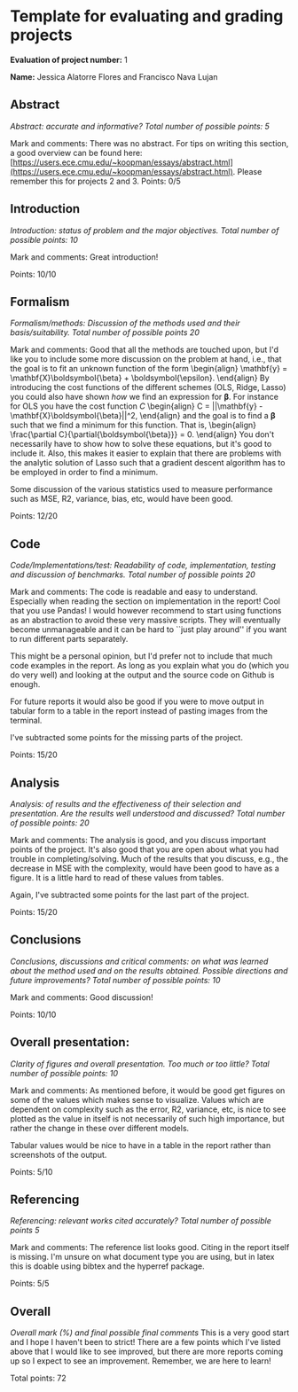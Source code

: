# Template for evaluating and grading projects

**Evaluation of project number:** 1

**Name:** Jessica Alatorre Flores and Francisco Nava Lujan


## Abstract
*Abstract: accurate and informative? Total number of possible points: 5*

Mark and comments:
There was no abstract. For tips on writing this section, a good overview can be
found here:
[https://users.ece.cmu.edu/~koopman/essays/abstract.html](https://users.ece.cmu.edu/~koopman/essays/abstract.html).
Please remember this for projects 2 and 3.
Points: 0/5


## Introduction
*Introduction: status of problem and the major objectives. Total number of
possible points: 10*

Mark and comments:
Great introduction!

Points: 10/10


## Formalism
*Formalism/methods: Discussion of the methods used and their basis/suitability.
Total number of possible points 20*

Mark and comments:
Good that all the methods are touched upon, but I'd like you to include some
more discussion on the problem at hand, i.e., that the goal is to fit an
unknown function of the form
\begin{align}
    \mathbf{y} = \mathbf{X}\boldsymbol{\beta} + \boldsymbol{\epsilon}.
\end{align}
By introducing the cost functions of the different schemes (OLS, Ridge, Lasso)
you could also have shown _how_ we find an expression for $\boldsymbol{\beta}$.
For instance for OLS you have the cost function $C$
\begin{align}
    C = ||\mathbf{y} - \mathbf{X}\boldsymbol{\beta}||^2,
\end{align}
and the goal is to find a $\boldsymbol{\beta}$ such that we find a minimum for
this function. That is,
\begin{align}
    \frac{\partial C}{\partial{\boldsymbol{\beta}}} = 0.
\end{align}
You don't necessarily have to show how to solve these equations, but it's good
to include it. Also, this makes it easier to explain that there are problems
with the analytic solution of Lasso such that a gradient descent algorithm has
to be employed in order to find a minimum.

Some discussion of the various statistics used to measure performance such as
MSE, R2, variance, bias, etc, would have been good.

Points: 12/20



## Code
*Code/Implementations/test: Readability of code, implementation, testing and
discussion of benchmarks. Total number of possible points 20*

Mark and comments:
The code is readable and easy to understand. Especially when reading the
section on implementation in the report! Cool that you use Pandas! I would
however recommend to start using functions as an abstraction to avoid these
very massive scripts. They will eventually become unmanageable and it can be
hard to ``just play around'' if you want to run different parts separately.

This might be a personal opinion, but I'd prefer not to include that much code
examples in the report. As long as you explain what you do (which you do very
well) and looking at the output and the source code on Github is enough.

For future reports it would also be good if you were to move output in tabular
form to a table in the report instead of pasting images from the terminal.

I've subtracted some points for the missing parts of the project.

Points: 15/20


## Analysis
*Analysis: of results and the effectiveness of their selection and presentation.
Are the results well understood and discussed? Total number of possible points:
20*

Mark and comments:
The analysis is good, and you discuss important points of the project. It's
also good that you are open about what you had trouble in completing/solving.
Much of the results that you discuss, e.g., the decrease in MSE with the
complexity, would have been good to have as a figure. It is a little hard to
read of these values from tables.

Again, I've subtracted some points for the last part of the project.

Points: 15/20


## Conclusions
*Conclusions, discussions and critical comments: on what was learned about the
method used and on the results obtained. Possible directions and future
improvements? Total number of possible points: 10*

Mark and comments:
Good discussion!

Points: 10/10


## Overall presentation:
*Clarity of figures and overall presentation. Too much or too little? Total
number of possible points: 10*

Mark and comments:
As mentioned before, it would be good get figures on some of the values which
makes sense to visualize. Values which are dependent on complexity such as the
error, R2, variance, etc, is nice to see plotted as the value in itself is not
necessarily of such high importance, but rather the change in these over
different models.

Tabular values would be nice to have in a table in the report rather than
screenshots of the output.

Points: 5/10


## Referencing
*Referencing: relevant works cited accurately? Total number of possible points
5*

Mark and comments:
The reference list looks good. Citing in the report itself is missing. I'm
unsure on what document type you are using, but in latex this is doable using
bibtex and the hyperref package.

Points: 5/5


## Overall
*Overall mark (%) and final possible final comments*
This is a very good start and I hope I haven't been to strict! There are a few
points which I've listed above that I would like to see improved, but there are
more reports coming up so I expect to see an improvement. Remember, we are
here to learn!

Total points: 72
